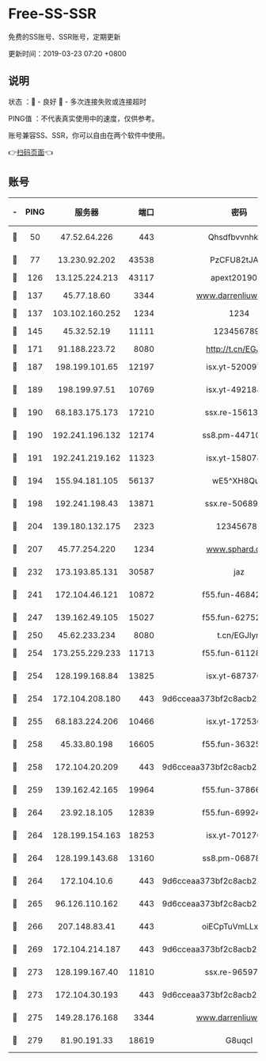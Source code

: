 # Free-SS-SSR

免费的SS账号、SSR账号，定期更新

更新时间：2019-03-23 07:20 +0800

## 说明

状态     ：🙂 - 良好 🙁 - 多次连接失败或连接超时

PING值   ：不代表真实使用中的速度，仅供参考。

账号兼容SS、SSR，你可以自由在两个软件中使用。

👉[扫码页面](https://liesauer.github.io/Free-SS-SSR/)👈

## 账号

|-|PING|服务器|端口|密码|加密方式|区域|
|:----:|:----:|:-----:|-----:|:----:|:----:|:----:|
|🙂|50|47.52.64.226|443|Qhsdfbvvnhkm1|aes-256-cfb|HK|
|🙂|77|13.230.92.202|43538|PzCFU82tJAdZ|aes-256-cfb|JP|
|🙂|126|13.125.224.213|43117|apext2019005|chacha20|KR|
|🙂|137|45.77.18.60|3344|www.darrenliuwei.com|aes-256-cfb|JP|
|🙂|137|103.102.160.252|1234|1234|rc4-md5|JP|
|🙂|145|45.32.52.19|11111|1234567890|aes-256-cfb|JP|
|🙂|171|91.188.223.72|8080|http://t.cn/EGJIyrl|rc4-md5|RU|
|🙂|187|198.199.101.65|12197|isx.yt-52009789|aes-256-cfb|US|
|🙂|189|198.199.97.51|10769|isx.yt-49218470|aes-256-cfb|US|
|🙂|190|68.183.175.173|17210|ssx.re-15613310|aes-256-cfb|US|
|🙂|190|192.241.196.132|12174|ss8.pm-44710884|aes-256-cfb|US|
|🙂|191|192.241.219.162|11323|isx.yt-15807466|aes-256-cfb|US|
|🙂|194|155.94.181.105|56137|wE5^XH8Quw|aes-256-cfb|US|
|🙂|198|192.241.198.43|13871|ssx.re-50689980|aes-256-cfb|US|
|🙂|204|139.180.132.175|2323|123456789|aes-256-cfb|SG|
|🙂|207|45.77.254.220|1234|www.sphard.com|aes-256-cfb|SG|
|🙂|232|173.193.85.131|30587|jaz|aes-256-cfb|US|
|🙂|241|172.104.46.121|10872|f55.fun-46842555|aes-256-cfb|SG|
|🙂|247|139.162.49.105|15027|f55.fun-62752281|aes-256-cfb|SG|
|🙂|250|45.62.233.234|8080|t.cn/EGJIyrl|rc4-md5|CA|
|🙂|254|173.255.229.233|11713|f55.fun-61128834|aes-256-cfb|US|
|🙂|254|128.199.168.84|13825|isx.yt-68737074|aes-256-cfb|SG|
|🙂|254|172.104.208.180|443|9d6cceaa373bf2c8acb22e60b6a58be6|aes-256-cfb|US|
|🙂|255|68.183.224.206|10466|isx.yt-17253007|aes-256-cfb|SG|
|🙂|258|45.33.80.198|16605|f55.fun-36325930|aes-256-cfb|US|
|🙂|258|172.104.20.209|443|9d6cceaa373bf2c8acb22e60b6a58be6|aes-256-cfb|US|
|🙂|259|139.162.42.165|19964|f55.fun-37866369|aes-256-cfb|SG|
|🙂|264|23.92.18.105|12839|f55.fun-69924830|aes-256-cfb|US|
|🙂|264|128.199.154.163|18253|isx.yt-70127689|aes-256-cfb|SG|
|🙂|264|128.199.143.68|13160|ss8.pm-06878602|aes-256-cfb|SG|
|🙂|264|172.104.10.6|443|9d6cceaa373bf2c8acb22e60b6a58be6|aes-256-cfb|US|
|🙂|265|96.126.110.162|443|9d6cceaa373bf2c8acb22e60b6a58be6|aes-256-cfb|US|
|🙂|266|207.148.83.41|443|oiECpTuVmLLxk4Ts|aes-256-cfb|AU|
|🙂|269|172.104.214.187|443|9d6cceaa373bf2c8acb22e60b6a58be6|aes-256-cfb|US|
|🙂|273|128.199.167.40|11810|ssx.re-96597838|aes-256-cfb|SG|
|🙂|273|172.104.30.193|443|9d6cceaa373bf2c8acb22e60b6a58be6|aes-256-cfb|US|
|🙂|275|149.28.176.168|3344|www.darrenliuwei.com|aes-256-cfb|AU|
|🙂|279|81.90.191.33|18619|G8uqcl|aes-256-cfb|US|
